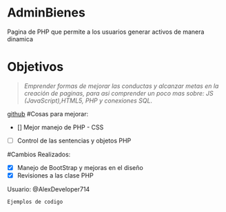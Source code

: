 # AdminBienes
Pagina de PHP que permite a los usuarios generar activos de manera
dinamica
# Objetivos
>*Emprender formas de mejorar las conductas y alcanzar metas
en la creación de paginas, para asi comprender un poco mas 
sobre: JS (JavaScript),HTML5, PHP y conexiones SQL*.

[github](www.github.com)
#Cosas para mejorar:
- [] Mejor manejo de PHP - CSS
- [ ] Control de las sentencias y objetos PHP

#Cambios Realizados:
- [x] Manejo de BootStrap y mejoras en el diseño
- [x] Revisiones a las clase PHP

Usuario: @AlexDeveloper714

`Ejemplos de codigo `